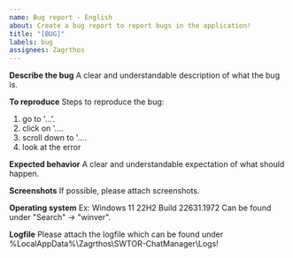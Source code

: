 ```yaml
---
name: Bug report - English
about: Create a bug report to report bugs in the application!
title: "[BUG]"
labels: bug
assignees: Zagrthos
---
```


**Describe the bug**
A clear and understandable description of what the bug is.

**To reproduce**
Steps to reproduce the bug:
1. go to '...'.
2. click on '....
3. scroll down to '....
4. look at the error

**Expected behavior**
A clear and understandable expectation of what should happen.

**Screenshots**
If possible, please attach screenshots.

**Operating system**
Ex: Windows 11 22H2 Build 22631.1972
Can be found under "Search" -> "winver".

**Logfile**
Please attach the logfile which can be found under %LocalAppData%\Zagrthos\SWTOR-ChatManager\Logs!
